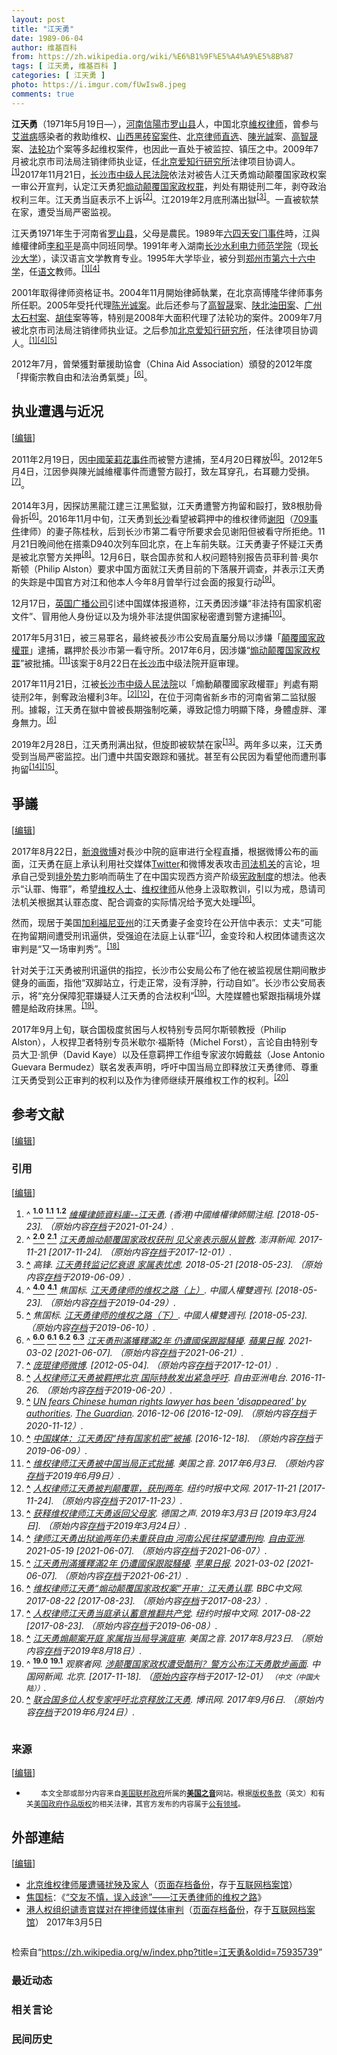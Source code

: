 ```yaml
---
layout: post
title: "江天勇"
date: 1989-06-04
author: 维基百科
from: https://zh.wikipedia.org/wiki/%E6%B1%9F%E5%A4%A9%E5%8B%87
tags: [ 江天勇, 维基百科 ]
categories: [ 江天勇 ]
photo: https://i.imgur.com/fUwIsw8.jpeg
comments: true
---
```

<div class="mw-content-ltr mw-parser-output" lang="zh" dir="ltr"><style data-mw-deduplicate="TemplateStyles:r83732972">.mw-parser-output .ambox{border:1px solid #a2a9b1;border-left:10px solid #36c;background-color:#fbfbfb;box-sizing:border-box}.mw-parser-output .ambox+link+.ambox,.mw-parser-output .ambox+link+style+.ambox,.mw-parser-output .ambox+link+link+.ambox,.mw-parser-output .ambox+.mw-empty-elt+link+.ambox,.mw-parser-output .ambox+.mw-empty-elt+link+style+.ambox,.mw-parser-output .ambox+.mw-empty-elt+link+link+.ambox{margin-top:-1px}html body.mediawiki .mw-parser-output .ambox.mbox-small-left{margin:4px 1em 4px 0;overflow:hidden;width:238px;border-collapse:collapse;font-size:88%;line-height:1.25em}.mw-parser-output .ambox-speedy{border-left:10px solid #b32424;background-color:#fee7e6}.mw-parser-output .ambox-delete{border-left:10px solid #b32424}.mw-parser-output .ambox-content{border-left:10px solid #f28500}.mw-parser-output .ambox-style{border-left:10px solid #fc3}.mw-parser-output .ambox-move{border-left:10px solid #9932cc}.mw-parser-output .ambox-protection{border-left:10px solid #a2a9b1}.mw-parser-output .ambox .mbox-text{border:none;padding:0.25em 0.5em;width:100%}.mw-parser-output .ambox .mbox-image{border:none;padding:2px 0 2px 0.5em;text-align:center}.mw-parser-output .ambox .mbox-imageright{border:none;padding:2px 0.5em 2px 0;text-align:center}.mw-parser-output .ambox .mbox-empty-cell{border:none;padding:0;width:1px}.mw-parser-output .ambox .mbox-image-div{width:52px}html.client-js body.skin-minerva .mw-parser-output .mbox-text-span{margin-left:23px!important}@media(min-width:720px){.mw-parser-output .ambox{margin:0 10%}}@media screen{html.skin-theme-clientpref-night .mw-parser-output .ambox{border-left-color:#36c!important}html.skin-theme-clientpref-night .mw-parser-output .ambox-speedy,html.skin-theme-clientpref-night .mw-parser-output .ambox-delete{border-left-color:#b32424!important}html.skin-theme-clientpref-night .mw-parser-output .ambox-speedy{background-color:#300!important}html.skin-theme-clientpref-night .mw-parser-output .ambox-content{border-left-color:#f28500!important}html.skin-theme-clientpref-night .mw-parser-output .ambox-style{border-left-color:#fc3!important}html.skin-theme-clientpref-night .mw-parser-output .ambox-move{border-left-color:#9932cc!important}html.skin-theme-clientpref-night .mw-parser-output .ambox-protection{border-left-color:#a2a9b1!important}}@media screen and (prefers-color-scheme:dark){html.skin-theme-clientpref-os .mw-parser-output .ambox{border-left-color:#36c!important}html.skin-theme-clientpref-os .mw-parser-output .ambox-speedy,html.skin-theme-clientpref-os .mw-parser-output .ambox-delete{border-left-color:#b32424!important}html.skin-theme-clientpref-os .mw-parser-output .ambox-speedy{background-color:#300!important}html.skin-theme-clientpref-os .mw-parser-output .ambox-content{border-left-color:#f28500!important}html.skin-theme-clientpref-os .mw-parser-output .ambox-style{border-left-color:#fc3!important}html.skin-theme-clientpref-os .mw-parser-output .ambox-move{border-left-color:#9932cc!important}html.skin-theme-clientpref-os .mw-parser-output .ambox-protection{border-left-color:#a2a9b1!important}}</style>
<style data-mw-deduplicate="TemplateStyles:r83732082">.mw-parser-output .infobox-subbox{padding:0;border:none;margin:-3px;width:auto;min-width:100%;font-size:100%;clear:none;float:none;background-color:transparent}.mw-parser-output .infobox-3cols-child{margin:auto}.mw-parser-output .infobox .navbar{font-size:100%}body.skin-minerva .mw-parser-output .infobox-header,body.skin-minerva .mw-parser-output .infobox-subheader,body.skin-minerva .mw-parser-output .infobox-above,body.skin-minerva .mw-parser-output .infobox-title,body.skin-minerva .mw-parser-output .infobox-image,body.skin-minerva .mw-parser-output .infobox-full-data,body.skin-minerva .mw-parser-output .infobox-below{text-align:center}@media screen{html.skin-theme-clientpref-night .mw-parser-output .infobox-full-data:not(.notheme)>div:not(.notheme)[style]{background:#1f1f23!important;color:#f8f9fa}@media screen and (prefers-color-scheme:dark){html.skin-theme-clientpref-os .mw-parser-output .infobox-full-data:not(.notheme) div:not(.notheme){background:#1f1f23!important;color:#f8f9fa}}html.skin-theme-clientpref-night .mw-parser-output .infobox td div:not(.notheme)[style]{background:transparent!important;color:var(--color-base,#202122)}@media screen and (prefers-color-scheme:dark){html.skin-theme-clientpref-os .mw-parser-output .infobox td div:not(.notheme)[style]{background:transparent!important;color:var(--color-base,#202122)}}html.skin-theme-clientpref-night .mw-parser-output .infobox td div.NavHead:not(.notheme)[style]{background:transparent!important}}@media screen and (prefers-color-scheme:dark){html.skin-theme-clientpref-os .mw-parser-output .infobox td div.NavHead:not(.notheme)[style]{background:transparent!important}}@media(min-width:640px){body.skin--responsive .mw-parser-output .infobox-table{display:table!important}body.skin--responsive .mw-parser-output .infobox-table>caption{display:table-caption!important}body.skin--responsive .mw-parser-output .infobox-table>tbody{display:table-row-group}body.skin--responsive .mw-parser-output .infobox-table tr{display:table-row!important}body.skin--responsive .mw-parser-output .infobox-table th,body.skin--responsive .mw-parser-output .infobox-table td{padding-left:inherit;padding-right:inherit}}</style>
<p><b>江天勇</b>（1971年5月19日<span class="useeditintro" title="Template:BLP editintro">—</span>），<a href="/wiki/%E6%B2%B3%E5%8D%97" class="mw-redirect" title="河南">河南</a><a href="/wiki/%E4%BF%A1%E9%98%B3%E5%B8%82" title="信阳市">信陽市</a><a href="/wiki/%E7%BD%97%E5%B1%B1%E5%8E%BF" title="罗山县">罗山县</a>人，中国北京<a href="/wiki/%E7%B6%AD%E6%AC%8A%E5%BE%8B%E5%B8%AB" class="mw-redirect" title="維權律師">維权律师</a>，曾参与<a href="/wiki/%E8%89%BE%E6%BB%8B%E7%97%85" title="艾滋病">艾滋病</a>感染者的救助维权、<a href="/w/index.php?title=%E5%B1%B1%E8%A5%BF%E9%BB%91%E7%A0%96%E7%AA%91%E6%A1%88%E4%BB%B6&amp;action=edit&amp;redlink=1" class="new" title="山西黑砖窑案件（页面不存在）">山西黑砖窑案件</a>、<a href="/w/index.php?title=%E5%8C%97%E4%BA%AC%E5%BE%8B%E5%B8%88%E7%9B%B4%E9%80%89&amp;action=edit&amp;redlink=1" class="new" title="北京律师直选（页面不存在）">北京律师直选</a>、<a href="/wiki/%E9%99%B3%E5%85%89%E8%AA%A0" class="mw-redirect" title="陳光誠">陳光誠</a>案、<a href="/wiki/%E9%AB%98%E6%99%BA%E6%99%9F" title="高智晟">高智晟</a>案、<a href="/wiki/%E6%B3%95%E8%BD%AE%E5%8A%9F" title="法轮功">法轮功</a>个案等多起维权案件，也因此一直处于被监控、镇压之中。2009年7月被北京市司法局注销律师执业证，任<a href="/w/index.php?title=%E5%8C%97%E4%BA%AC%E7%88%B1%E7%9F%A5%E8%A1%8C%E7%A0%94%E7%A9%B6%E6%89%80&amp;action=edit&amp;redlink=1" class="new" title="北京爱知行研究所（页面不存在）">北京爱知行研究所</a>法律项目协调人。<sup id="cite_ref-HRLJIANG_1-0" class="reference"><a href="#cite_note-HRLJIANG-1"><span class="cite-bracket">[</span>1<span class="cite-bracket">]</span></a></sup>2017年11月21日，<a href="/wiki/%E9%95%BF%E6%B2%99%E5%B8%82%E4%B8%AD%E7%BA%A7%E4%BA%BA%E6%B0%91%E6%B3%95%E9%99%A2" title="长沙市中级人民法院">长沙市中级人民法院</a>依法对被告人江天勇煽动颠覆国家政权案一审公开宣判，认定江天勇犯<a href="/wiki/%E7%85%BD%E5%8A%A8%E9%A2%A0%E8%A6%86%E5%9B%BD%E5%AE%B6%E6%94%BF%E6%9D%83%E7%BD%AA" title="煽动颠覆国家政权罪">煽动颠覆国家政权罪</a>，判处有期徒刑二年，剥夺政治权利三年。江天勇当庭表示不上诉<sup id="cite_ref-获刑_2-0" class="reference"><a href="#cite_note-获刑-2"><span class="cite-bracket">[</span>2<span class="cite-bracket">]</span></a></sup>。江2019年2月底刑滿出獄<sup id="cite_ref-3" class="reference"><a href="#cite_note-3"><span class="cite-bracket">[</span>3<span class="cite-bracket">]</span></a></sup>。一直被软禁在家，遭受当局严密监视。
</p>
<meta property="mw:PageProp/toc">
<div class="mw-heading mw-heading2"></div>
<p>江天勇1971年生于河南省<a href="/wiki/%E7%BD%97%E5%B1%B1%E5%8E%BF" title="罗山县">罗山县</a>，父母是農民。1989年<a href="/wiki/%E5%85%AD%E5%9B%9B%E5%A4%A9%E5%AE%89%E9%97%A8%E4%BA%8B%E4%BB%B6" class="mw-redirect" title="六四天安门事件">六四天安门事件</a>時，江與維權律師<a href="/wiki/%E6%9D%8E%E5%92%8C%E5%B9%B3" class="mw-disambig" title="李和平">李和平</a>是高中同班同學。1991年考入湖南<a href="/w/index.php?title=%E9%95%BF%E6%B2%99%E6%B0%B4%E5%88%A9%E7%94%B5%E5%8A%9B%E5%B8%88%E8%8C%83%E5%AD%A6%E9%99%A2&amp;action=edit&amp;redlink=1" class="new" title="长沙水利电力师范学院（页面不存在）">长沙水利电力师范学院</a>（现<a href="/wiki/%E9%95%BF%E6%B2%99%E5%A4%A7%E5%AD%A6" class="mw-redirect" title="长沙大学">长沙大学</a>），读汉语言文学教育专业。1995年大学毕业，被分到<a href="/w/index.php?title=%E9%83%91%E5%B7%9E%E5%B8%82%E7%AC%AC%E5%85%AD%E5%8D%81%E5%85%AD%E4%B8%AD%E5%AD%A6&amp;action=edit&amp;redlink=1" class="new" title="郑州市第六十六中学（页面不存在）">郑州市第六十六中学</a>，任<a href="/wiki/%E8%AF%AD%E6%96%87" title="语文">语文</a>教师。<sup id="cite_ref-HRLJIANG_1-1" class="reference"><a href="#cite_note-HRLJIANG-1"><span class="cite-bracket">[</span>1<span class="cite-bracket">]</span></a></sup><sup id="cite_ref-HRIJIANG_4-0" class="reference"><a href="#cite_note-HRIJIANG-4"><span class="cite-bracket">[</span>4<span class="cite-bracket">]</span></a></sup>
</p><p>2001年取得律师资格证书。2004年11月開始律師執業，在北京高博隆华律师事务所任职。2005年受托代理<a href="/wiki/%E9%99%88%E5%85%89%E8%AF%9A" title="陈光诚">陈光诚案</a>。此后还参与了<a href="/wiki/%E9%AB%98%E6%99%BA%E6%99%9F" title="高智晟">高智晟</a>案、<a href="/wiki/%E9%99%95%E5%8C%97%E6%B2%B9%E7%94%B0%E7%BB%B4%E6%9D%83%E6%A1%88" class="mw-redirect" title="陕北油田维权案">陕北油田案</a>、<a href="/wiki/%E5%A4%AA%E7%9F%B3%E6%9D%91%E7%BD%B7%E5%85%8D%E4%BA%8B%E4%BB%B6" title="太石村罷免事件">广州太石村案</a>、<a href="/wiki/%E8%83%A1%E4%BD%B3_(%E7%A4%BE%E6%9C%83%E6%B4%BB%E5%8B%95%E5%AE%B6)" title="胡佳 (社會活動家)">胡佳</a>案等等，特别是2008年大面积代理了法轮功的案件。2009年7月被北京市司法局注销律师执业证。之后参加<a href="/w/index.php?title=%E5%8C%97%E4%BA%AC%E7%88%B1%E7%9F%A5%E8%A1%8C%E7%A0%94%E7%A9%B6%E6%89%80&amp;action=edit&amp;redlink=1" class="new" title="北京爱知行研究所（页面不存在）">北京爱知行研究所</a>，任法律项目协调人。<sup id="cite_ref-HRLJIANG_1-2" class="reference"><a href="#cite_note-HRLJIANG-1"><span class="cite-bracket">[</span>1<span class="cite-bracket">]</span></a></sup><sup id="cite_ref-HRIJIANG_4-1" class="reference"><a href="#cite_note-HRIJIANG-4"><span class="cite-bracket">[</span>4<span class="cite-bracket">]</span></a></sup><sup id="cite_ref-HRIJIANG2_5-0" class="reference"><a href="#cite_note-HRIJIANG2-5"><span class="cite-bracket">[</span>5<span class="cite-bracket">]</span></a></sup>
</p><p>2012年7月，曾榮獲對華援助協會（China Aid Association）頒發的2012年度「捍衞宗教自由和法治勇氣獎」<sup id="cite_ref-江_6-0" class="reference"><a href="#cite_note-江-6"><span class="cite-bracket">[</span>6<span class="cite-bracket">]</span></a></sup>。
</p>
<div class="mw-heading mw-heading2"><h2 id="执业遭遇与近况"><span id=".E6.89.A7.E4.B8.9A.E9.81.AD.E9.81.87.E4.B8.8E.E8.BF.91.E5.86.B5"></span>执业遭遇与近况</h2><span class="mw-editsection"><span class="mw-editsection-bracket">[</span><a href="/w/index.php?title=%E6%B1%9F%E5%A4%A9%E5%8B%87&amp;action=edit&amp;section=2" title="编辑章节：执业遭遇与近况"><span>编辑</span></a><span class="mw-editsection-bracket">]</span></span></div>
<p>2011年2月19日，因<a href="/wiki/%E4%B8%AD%E5%9B%BD%E8%8C%89%E8%8E%89%E8%8A%B1%E6%B4%BB%E5%8A%A8" title="中国茉莉花活动">中國茉莉花事件</a>而被警方逮捕，至4月20日釋放<sup id="cite_ref-江_6-1" class="reference"><a href="#cite_note-江-6"><span class="cite-bracket">[</span>6<span class="cite-bracket">]</span></a></sup>。2012年5月4日，江因參與陳光誠維權事件而遭警方毆打，致左耳穿孔，右耳聽力受損。<sup id="cite_ref-7" class="reference"><a href="#cite_note-7"><span class="cite-bracket">[</span>7<span class="cite-bracket">]</span></a></sup>。
</p><p>2014年3月，因探訪黑龍江建三江黑監獄，江天勇遭警方拘留和毆打，致8根肋骨骨折<sup id="cite_ref-江_6-2" class="reference"><a href="#cite_note-江-6"><span class="cite-bracket">[</span>6<span class="cite-bracket">]</span></a></sup>。2016年11月中旬，江天勇到<a href="/wiki/%E9%95%BF%E6%B2%99" class="mw-redirect" title="长沙">长沙</a>看望被羁押中的维权律师<a href="/w/index.php?title=%E8%B0%A2%E9%98%B3&amp;action=edit&amp;redlink=1" class="new" title="谢阳（页面不存在）">谢阳</a>（<a href="/wiki/709%E4%BA%8B%E4%BB%B6" class="mw-redirect" title="709事件">709事件</a>律师）的妻子陈桂秋，后到长沙市第二看守所要求会见谢阳但被看守所拒绝。11月21日晚间他在搭乘D940次列车回北京，在上车前失联。江天勇妻子怀疑江天勇是被北京警方关押<sup id="cite_ref-8" class="reference"><a href="#cite_note-8"><span class="cite-bracket">[</span>8<span class="cite-bracket">]</span></a></sup>。12月6日，联合国赤贫和人权问题特别报告员菲利普·奥尔斯顿（Philip Alston）要求中国方面就江天勇目前的下落展开调查，并表示江天勇的失踪是中国官方对江和他本人今年8月曾举行过会面的报复行动<sup id="cite_ref-9" class="reference"><a href="#cite_note-9"><span class="cite-bracket">[</span>9<span class="cite-bracket">]</span></a></sup>。
</p><p>12月17日，<a href="/wiki/%E8%8B%B1%E5%9B%BD%E5%B9%BF%E6%92%AD%E5%85%AC%E5%8F%B8" title="英国广播公司">英国广播公司</a>引述中国媒体报道称，江天勇因涉嫌“非法持有国家机密文件”、冒用他人身份证以及为境外非法提供国家秘密遭到警方逮捕<sup id="cite_ref-10" class="reference"><a href="#cite_note-10"><span class="cite-bracket">[</span>10<span class="cite-bracket">]</span></a></sup>。
</p><p>2017年5月31日，被三易罪名，最終被長沙市公安局直屬分局以涉嫌「<a href="/wiki/%E9%A2%A0%E8%A6%86%E5%9B%BD%E5%AE%B6%E6%94%BF%E6%9D%83%E7%BD%AA" title="颠覆国家政权罪">顛覆國家政權罪</a>」逮捕，羈押於長沙市第一看守所。2017年6月，因涉嫌“<a href="/wiki/%E7%85%BD%E5%8A%A8%E9%A2%A0%E8%A6%86%E5%9B%BD%E5%AE%B6%E6%94%BF%E6%9D%83%E7%BD%AA" title="煽动颠覆国家政权罪">煽动颠覆国家政权罪</a>”被批捕。<sup id="cite_ref-11" class="reference"><a href="#cite_note-11"><span class="cite-bracket">[</span>11<span class="cite-bracket">]</span></a></sup>该案于8月22日在<a href="/wiki/%E9%95%BF%E6%B2%99%E5%B8%82" title="长沙市">长沙市</a>中级法院开庭审理。
</p><p>2017年11月21日，江被<a href="/wiki/%E9%95%BF%E6%B2%99%E5%B8%82%E4%B8%AD%E7%BA%A7%E4%BA%BA%E6%B0%91%E6%B3%95%E9%99%A2" title="长沙市中级人民法院">长沙市中级人民法院</a>以「煽動顛覆國家政權罪」判處有期徒刑2年，剝奪政治權利3年。<sup id="cite_ref-获刑_2-1" class="reference"><a href="#cite_note-获刑-2"><span class="cite-bracket">[</span>2<span class="cite-bracket">]</span></a></sup><sup id="cite_ref-12" class="reference"><a href="#cite_note-12"><span class="cite-bracket">[</span>12<span class="cite-bracket">]</span></a></sup>，在位于河南省新乡市的河南省第二监狱服刑。據報，江天勇在獄中曾被長期強制吃藥，導致記憶力明顯下降，身體虛胖、渾身無力。<sup id="cite_ref-江_6-3" class="reference"><a href="#cite_note-江-6"><span class="cite-bracket">[</span>6<span class="cite-bracket">]</span></a></sup>
</p><p>2019年2月28日，江天勇刑满出狱，但旋即被软禁在家<sup id="cite_ref-13" class="reference"><a href="#cite_note-13"><span class="cite-bracket">[</span>13<span class="cite-bracket">]</span></a></sup>。两年多以来，江天勇受到当局严密监控。出门遭中共国安跟踪和骚扰。甚至有公民因为看望他而遭刑事拘留<sup id="cite_ref-14" class="reference"><a href="#cite_note-14"><span class="cite-bracket">[</span>14<span class="cite-bracket">]</span></a></sup><sup id="cite_ref-15" class="reference"><a href="#cite_note-15"><span class="cite-bracket">[</span>15<span class="cite-bracket">]</span></a></sup>。
</p>
<div class="mw-heading mw-heading2"><h2 id="爭議"><span id=".E7.88.AD.E8.AD.B0"></span>爭議</h2><span class="mw-editsection"><span class="mw-editsection-bracket">[</span><a href="/w/index.php?title=%E6%B1%9F%E5%A4%A9%E5%8B%87&amp;action=edit&amp;section=3" title="编辑章节：爭議"><span>编辑</span></a><span class="mw-editsection-bracket">]</span></span></div>
<p>2017年8月22日，<a href="/wiki/%E6%96%B0%E6%B5%AA%E5%BE%AE%E5%8D%9A" title="新浪微博">新浪微博</a>对長沙中院的庭审进行全程直播，根据微博公布的画面，江天勇在庭上承认利用社交媒体<a href="/wiki/Twitter" title="Twitter">Twitter</a>和微博发表攻击<a href="/wiki/%E4%B8%AD%E5%8D%8E%E4%BA%BA%E6%B0%91%E5%85%B1%E5%92%8C%E5%9B%BD%E5%8F%B8%E6%B3%95%E4%BD%93%E5%88%B6" title="中华人民共和国司法体制">司法机关</a>的言论，坦承自己受到<a href="/wiki/%E5%A2%83%E5%A4%96%E5%8B%A2%E5%8A%9B" class="mw-redirect" title="境外勢力">境外势力</a>影响而萌生了在中国实现西方资产阶级<a href="/wiki/%E5%AE%AA%E6%94%BF%E4%B8%BB%E4%B9%89" title="宪政主义">宪政制度</a>的想法。他表示“认罪、悔罪”，希望<a href="/wiki/%E7%B6%AD%E6%AC%8A%E4%BA%BA%E5%A3%AB" class="mw-redirect" title="維權人士">维权人士</a>、<a href="/wiki/%E7%BB%B4%E6%9D%83%E5%BE%8B%E5%B8%88" title="维权律师">维权律师</a>从他身上汲取教训，引以为戒，恳请司法机关根据其认罪态度、配合调查的实际情况给予宽大处理<sup id="cite_ref-16" class="reference"><a href="#cite_note-16"><span class="cite-bracket">[</span>16<span class="cite-bracket">]</span></a></sup>。
</p><p>然而，现居于美国<a href="/wiki/%E5%8A%A0%E5%88%A9%E7%A6%8F%E5%B0%BC%E4%BA%9A%E5%B7%9E" title="加利福尼亚州">加利福尼亚州</a>的江天勇妻子金变玲在公开信中表示：丈夫“可能在拘留期间遭受刑讯逼供，受强迫在法庭上认罪”<sup id="cite_ref-17" class="reference"><a href="#cite_note-17"><span class="cite-bracket">[</span>17<span class="cite-bracket">]</span></a></sup>，金变玲和人权团体谴责这次审判是“又一场审判秀”。<sup id="cite_ref-18" class="reference"><a href="#cite_note-18"><span class="cite-bracket">[</span>18<span class="cite-bracket">]</span></a></sup>
</p><p>针对关于江天勇被刑讯逼供的指控，长沙市公安局公布了他在被监视居住期间散步健身的画面，指他“双脚站立，行走正常，没有浮肿，行动自如”。长沙市公安局表示，将“充分保障犯罪嫌疑人江天勇的合法权利”<sup id="cite_ref-报道1_19-0" class="reference"><a href="#cite_note-报道1-19"><span class="cite-bracket">[</span>19<span class="cite-bracket">]</span></a></sup>。大陸媒體也緊跟指稱境外媒體是給政府抹黑。<sup id="cite_ref-报道1_19-1" class="reference"><a href="#cite_note-报道1-19"><span class="cite-bracket">[</span>19<span class="cite-bracket">]</span></a></sup>。
</p><p>2017年9月上旬，联合国极度贫困与人权特别专员阿尔斯顿教授（Philip Alston），人权捍卫者特别专员米歇尔·福斯特（Michel Forst），言论自由特别专员大卫·凯伊（David Kaye）以及任意羁押工作组专家波尔姆戴兹（Jose Antonio Guevara Bermudez）联名发表声明，呼吁中国当局立即释放江天勇律师、尊重江天勇受到公正审判的权利以及作为律师继续开展维权工作的权利。<sup id="cite_ref-20" class="reference"><a href="#cite_note-20"><span class="cite-bracket">[</span>20<span class="cite-bracket">]</span></a></sup>
</p>
<div class="mw-heading mw-heading2"><h2 id="参考文献"><span id=".E5.8F.82.E8.80.83.E6.96.87.E7.8C.AE"></span>参考文献</h2><span class="mw-editsection"><span class="mw-editsection-bracket">[</span><a href="/w/index.php?title=%E6%B1%9F%E5%A4%A9%E5%8B%87&amp;action=edit&amp;section=4" title="编辑章节：参考文献"><span>编辑</span></a><span class="mw-editsection-bracket">]</span></span></div>
<div class="mw-heading mw-heading3"><h3 id="引用"><span id=".E5.BC.95.E7.94.A8"></span>引用</h3><span class="mw-editsection"><span class="mw-editsection-bracket">[</span><a href="/w/index.php?title=%E6%B1%9F%E5%A4%A9%E5%8B%87&amp;action=edit&amp;section=5" title="编辑章节：引用"><span>编辑</span></a><span class="mw-editsection-bracket">]</span></span></div>
<div class="reflist columns references-column-width" style="-moz-column-width: 30em; -webkit-column-width: 30em; column-width: 30em; list-style-type: decimal;">
<ol class="references">
<li id="cite_note-HRLJIANG-1"><span class="mw-cite-backlink">^ <a href="#cite_ref-HRLJIANG_1-0"><sup><b>1.0</b></sup></a> <a href="#cite_ref-HRLJIANG_1-1"><sup><b>1.1</b></sup></a> <a href="#cite_ref-HRLJIANG_1-2"><sup><b>1.2</b></sup></a></span> <span class="reference-text"><cite class="citation news"><a rel="nofollow" class="external text" href="http://www.chrlawyers.hk/zh-hant/content/%E6%B1%9F%E5%A4%A9%E5%8B%87-0">維權律師資料庫--江天勇</a>. (香港)中國維權律師關注組.  <span class="reference-accessdate"> [<span class="nowrap">2018-05-23</span>]</span>. （原始内容<a rel="nofollow" class="external text" href="https://web.archive.org/web/20210124064834/https://chrlawyers.hk/zh-hant/content/%E6%B1%9F%E5%A4%A9%E5%8B%87-0">存档</a>于2021-01-24）.</cite><span title="ctx_ver=Z39.88-2004&amp;rfr_id=info%3Asid%2Fzh.wikipedia.org%3A%E6%B1%9F%E5%A4%A9%E5%8B%87&amp;rft.atitle=%E7%B6%AD%E6%AC%8A%E5%BE%8B%E5%B8%AB%E8%B3%87%E6%96%99%E5%BA%AB--%E6%B1%9F%E5%A4%A9%E5%8B%87&amp;rft.genre=article&amp;rft_id=http%3A%2F%2Fwww.chrlawyers.hk%2Fzh-hant%2Fcontent%2F%25E6%25B1%259F%25E5%25A4%25A9%25E5%258B%2587-0&amp;rft_val_fmt=info%3Aofi%2Ffmt%3Akev%3Amtx%3Ajournal" class="Z3988"><span style="display:none;">&nbsp;</span></span></span>
</li>
<li id="cite_note-获刑-2"><span class="mw-cite-backlink">^ <a href="#cite_ref-获刑_2-0"><sup><b>2.0</b></sup></a> <a href="#cite_ref-获刑_2-1"><sup><b>2.1</b></sup></a></span> <span class="reference-text"><cite class="citation web"><a rel="nofollow" class="external text" href="http://news.sina.com.cn/o/2017-11-22/doc-ifypapmz3689948.shtml">江天勇煽动颠覆国家政权获刑 见父亲表示服从管教</a>. 澎湃新闻. 2017-11-21 <span class="reference-accessdate"> [<span class="nowrap">2017-11-24</span>]</span>. （原始内容<a rel="nofollow" class="external text" href="https://web.archive.org/web/20171201032947/http://news.sina.com.cn/o/2017-11-22/doc-ifypapmz3689948.shtml">存档</a>于2017-12-01）.</cite><span title="ctx_ver=Z39.88-2004&amp;rfr_id=info%3Asid%2Fzh.wikipedia.org%3A%E6%B1%9F%E5%A4%A9%E5%8B%87&amp;rft.atitle=%E6%B1%9F%E5%A4%A9%E5%8B%87%E7%85%BD%E5%8A%A8%E9%A2%A0%E8%A6%86%E5%9B%BD%E5%AE%B6%E6%94%BF%E6%9D%83%E8%8E%B7%E5%88%91+%E8%A7%81%E7%88%B6%E4%BA%B2%E8%A1%A8%E7%A4%BA%E6%9C%8D%E4%BB%8E%E7%AE%A1%E6%95%99&amp;rft.date=2017-11-21&amp;rft.genre=unknown&amp;rft.jtitle=%E6%BE%8E%E6%B9%83%E6%96%B0%E9%97%BB&amp;rft_id=http%3A%2F%2Fnews.sina.com.cn%2Fo%2F2017-11-22%2Fdoc-ifypapmz3689948.shtml&amp;rft_val_fmt=info%3Aofi%2Ffmt%3Akev%3Amtx%3Ajournal" class="Z3988"><span style="display:none;">&nbsp;</span></span></span>
</li>
<li id="cite_note-3"><span class="mw-cite-backlink"><b><a href="#cite_ref-3">^</a></b></span> <span class="reference-text"><cite class="citation news">高锋. <a rel="nofollow" class="external text" href="https://www.rfa.org/mandarin/yataibaodao/renquanfazhi/gf2-05212018100819.html">江天勇转监记忆衰退 家属表忧虑</a>. 2018-05-21 <span class="reference-accessdate"> [<span class="nowrap">2018-05-23</span>]</span>. （原始内容<a rel="nofollow" class="external text" href="https://web.archive.org/web/20190609091219/https://www.rfa.org/mandarin/yataibaodao/renquanfazhi/gf2-05212018100819.html">存档</a>于2019-06-09）.</cite><span title="ctx_ver=Z39.88-2004&amp;rfr_id=info%3Asid%2Fzh.wikipedia.org%3A%E6%B1%9F%E5%A4%A9%E5%8B%87&amp;rft.atitle=%E6%B1%9F%E5%A4%A9%E5%8B%87%E8%BD%AC%E7%9B%91%E8%AE%B0%E5%BF%86%E8%A1%B0%E9%80%80+%E5%AE%B6%E5%B1%9E%E8%A1%A8%E5%BF%A7%E8%99%91&amp;rft.au=%E9%AB%98%E9%94%8B&amp;rft.date=2018-05-21&amp;rft.genre=article&amp;rft_id=https%3A%2F%2Fwww.rfa.org%2Fmandarin%2Fyataibaodao%2Frenquanfazhi%2Fgf2-05212018100819.html&amp;rft_val_fmt=info%3Aofi%2Ffmt%3Akev%3Amtx%3Ajournal" class="Z3988"><span style="display:none;">&nbsp;</span></span></span>
</li>
<li id="cite_note-HRIJIANG-4"><span class="mw-cite-backlink">^ <a href="#cite_ref-HRIJIANG_4-0"><sup><b>4.0</b></sup></a> <a href="#cite_ref-HRIJIANG_4-1"><sup><b>4.1</b></sup></a></span> <span class="reference-text"><cite class="citation news">焦国标. <a rel="nofollow" class="external text" href="http://biweeklyarchive.hrichina.org/article/547.html">江天勇律师的维权之路（上）</a>. 中國人權雙週刊.  <span class="reference-accessdate"> [<span class="nowrap">2018-05-23</span>]</span>. （原始内容<a rel="nofollow" class="external text" href="https://web.archive.org/web/20190429080757/http://biweeklyarchive.hrichina.org/article/547.html">存档</a>于2019-04-29）.</cite><span title="ctx_ver=Z39.88-2004&amp;rfr_id=info%3Asid%2Fzh.wikipedia.org%3A%E6%B1%9F%E5%A4%A9%E5%8B%87&amp;rft.atitle=%E6%B1%9F%E5%A4%A9%E5%8B%87%E5%BE%8B%E5%B8%88%E7%9A%84%E7%BB%B4%E6%9D%83%E4%B9%8B%E8%B7%AF%EF%BC%88%E4%B8%8A%EF%BC%89&amp;rft.au=%E7%84%A6%E5%9B%BD%E6%A0%87&amp;rft.genre=article&amp;rft_id=http%3A%2F%2Fbiweeklyarchive.hrichina.org%2Farticle%2F547.html&amp;rft_val_fmt=info%3Aofi%2Ffmt%3Akev%3Amtx%3Ajournal" class="Z3988"><span style="display:none;">&nbsp;</span></span></span>
</li>
<li id="cite_note-HRIJIANG2-5"><span class="mw-cite-backlink"><b><a href="#cite_ref-HRIJIANG2_5-0">^</a></b></span> <span class="reference-text"><cite class="citation news">焦国标. <a rel="nofollow" class="external text" href="http://biweeklyarchive.hrichina.org/article/569.html">江天勇律师的维权之路（下）</a>. 中國人權雙週刊.  <span class="reference-accessdate"> [<span class="nowrap">2018-05-23</span>]</span>. （原始内容<a rel="nofollow" class="external text" href="https://web.archive.org/web/20190610155042/http://biweeklyarchive.hrichina.org/article/569.html">存档</a>于2019-06-10）.</cite><span title="ctx_ver=Z39.88-2004&amp;rfr_id=info%3Asid%2Fzh.wikipedia.org%3A%E6%B1%9F%E5%A4%A9%E5%8B%87&amp;rft.atitle=%E6%B1%9F%E5%A4%A9%E5%8B%87%E5%BE%8B%E5%B8%88%E7%9A%84%E7%BB%B4%E6%9D%83%E4%B9%8B%E8%B7%AF%EF%BC%88%E4%B8%8B%EF%BC%89&amp;rft.au=%E7%84%A6%E5%9B%BD%E6%A0%87&amp;rft.genre=article&amp;rft_id=http%3A%2F%2Fbiweeklyarchive.hrichina.org%2Farticle%2F569.html&amp;rft_val_fmt=info%3Aofi%2Ffmt%3Akev%3Amtx%3Ajournal" class="Z3988"><span style="display:none;">&nbsp;</span></span></span>
</li>
<li id="cite_note-江-6"><span class="mw-cite-backlink">^ <a href="#cite_ref-江_6-0"><sup><b>6.0</b></sup></a> <a href="#cite_ref-江_6-1"><sup><b>6.1</b></sup></a> <a href="#cite_ref-江_6-2"><sup><b>6.2</b></sup></a> <a href="#cite_ref-江_6-3"><sup><b>6.3</b></sup></a></span> <span class="reference-text"><cite class="citation news"><a rel="nofollow" class="external text" href="https://hk.appledaily.com/china/20210302/VAZ5QQ63DFE4HLCKPFXD6U5O5Q/">江天勇刑滿獲釋滿2年 仍遭國保跟蹤騷擾</a>. <a href="/wiki/%E8%98%8B%E6%9E%9C%E6%97%A5%E5%A0%B1_(%E9%A6%99%E6%B8%AF)" title="蘋果日報 (香港)">蘋果日報</a>. 2021-03-02 <span class="reference-accessdate"> [<span class="nowrap">2021-06-07</span>]</span>. （原始内容<a rel="nofollow" class="external text" href="https://web.archive.org/web/20210621163015/https://hk.appledaily.com/china/20210302/VAZ5QQ63DFE4HLCKPFXD6U5O5Q/">存档</a>于2021-06-21）.</cite><span title="ctx_ver=Z39.88-2004&amp;rfr_id=info%3Asid%2Fzh.wikipedia.org%3A%E6%B1%9F%E5%A4%A9%E5%8B%87&amp;rft.atitle=%E6%B1%9F%E5%A4%A9%E5%8B%87%E5%88%91%E6%BB%BF%E7%8D%B2%E9%87%8B%E6%BB%BF2%E5%B9%B4+%E4%BB%8D%E9%81%AD%E5%9C%8B%E4%BF%9D%E8%B7%9F%E8%B9%A4%E9%A8%B7%E6%93%BE&amp;rft.date=2021-03-02&amp;rft.genre=article&amp;rft_id=https%3A%2F%2Fhk.appledaily.com%2Fchina%2F20210302%2FVAZ5QQ63DFE4HLCKPFXD6U5O5Q%2F&amp;rft_val_fmt=info%3Aofi%2Ffmt%3Akev%3Amtx%3Ajournal" class="Z3988"><span style="display:none;">&nbsp;</span></span></span>
</li>
<li id="cite_note-7"><span class="mw-cite-backlink"><b><a href="#cite_ref-7">^</a></b></span> <span class="reference-text"><cite class="citation web"><a rel="nofollow" class="external text" href="http://t.qq.com/p/t/23762034277641">庞琨律师微博</a>.  <span class="reference-accessdate"> [<span class="nowrap">2012-05-04</span>]</span>. （原始内容<a rel="nofollow" class="external text" href="https://web.archive.org/web/20171201032306/http://t.qq.com/p/t/23762034277641">存档</a>于2017-12-01）.</cite><span title="ctx_ver=Z39.88-2004&amp;rfr_id=info%3Asid%2Fzh.wikipedia.org%3A%E6%B1%9F%E5%A4%A9%E5%8B%87&amp;rft.btitle=%E5%BA%9E%E7%90%A8%E5%BE%8B%E5%B8%88%E5%BE%AE%E5%8D%9A&amp;rft.genre=unknown&amp;rft_id=http%3A%2F%2Ft.qq.com%2Fp%2Ft%2F23762034277641&amp;rft_val_fmt=info%3Aofi%2Ffmt%3Akev%3Amtx%3Abook" class="Z3988"><span style="display:none;">&nbsp;</span></span></span>
</li>
<li id="cite_note-8"><span class="mw-cite-backlink"><b><a href="#cite_ref-8">^</a></b></span> <span class="reference-text"><cite class="citation web"><a rel="nofollow" class="external text" href="http://www.rfa.org/mandarin/yataibaodao/renquanfazhi/ql1-11262016125702.html">人权律师江天勇被羁押北京 国际特赦发出紧急呼吁</a>. 自由亚洲电台. 2016-11-26. （原始内容<a rel="nofollow" class="external text" href="https://web.archive.org/web/20190620064948/https://www.rfa.org/mandarin/yataibaodao/renquanfazhi/ql1-11262016125702.html">存档</a>于2019-06-20）.</cite><span title="ctx_ver=Z39.88-2004&amp;rfr_id=info%3Asid%2Fzh.wikipedia.org%3A%E6%B1%9F%E5%A4%A9%E5%8B%87&amp;rft.btitle=%E4%BA%BA%E6%9D%83%E5%BE%8B%E5%B8%88%E6%B1%9F%E5%A4%A9%E5%8B%87%E8%A2%AB%E7%BE%81%E6%8A%BC%E5%8C%97%E4%BA%AC+%E5%9B%BD%E9%99%85%E7%89%B9%E8%B5%A6%E5%8F%91%E5%87%BA%E7%B4%A7%E6%80%A5%E5%91%BC%E5%90%81&amp;rft.date=2016-11-26&amp;rft.genre=unknown&amp;rft.pub=%E8%87%AA%E7%94%B1%E4%BA%9A%E6%B4%B2%E7%94%B5%E5%8F%B0&amp;rft_id=http%3A%2F%2Fwww.rfa.org%2Fmandarin%2Fyataibaodao%2Frenquanfazhi%2Fql1-11262016125702.html&amp;rft_val_fmt=info%3Aofi%2Ffmt%3Akev%3Amtx%3Abook" class="Z3988"><span style="display:none;">&nbsp;</span></span></span>
</li>
<li id="cite_note-9"><span class="mw-cite-backlink"><b><a href="#cite_ref-9">^</a></b></span> <span class="reference-text"><cite class="citation news"><a rel="nofollow" class="external text" href="https://www.theguardian.com/world/2016/dec/06/un-human-rights-china-missing-lawyer-jiang-tianyong">UN fears Chinese human rights lawyer has been 'disappeared' by authorities</a>. <a href="/wiki/The_Guardian" class="mw-redirect" title="The Guardian">The Guardian</a>. 2016-12-06 <span class="reference-accessdate"> [<span class="nowrap">2016-12-09</span>]</span>. （原始内容<a rel="nofollow" class="external text" href="https://web.archive.org/web/20201112194939/https://www.theguardian.com/world/2016/dec/06/un-human-rights-china-missing-lawyer-jiang-tianyong">存档</a>于2020-11-12）.</cite><span title="ctx_ver=Z39.88-2004&amp;rfr_id=info%3Asid%2Fzh.wikipedia.org%3A%E6%B1%9F%E5%A4%A9%E5%8B%87&amp;rft.atitle=UN+fears+Chinese+human+rights+lawyer+has+been+%27disappeared%27+by+authorities&amp;rft.date=2016-12-06&amp;rft.genre=article&amp;rft_id=https%3A%2F%2Fwww.theguardian.com%2Fworld%2F2016%2Fdec%2F06%2Fun-human-rights-china-missing-lawyer-jiang-tianyong&amp;rft_val_fmt=info%3Aofi%2Ffmt%3Akev%3Amtx%3Ajournal" class="Z3988"><span style="display:none;">&nbsp;</span></span></span>
</li>
<li id="cite_note-10"><span class="mw-cite-backlink"><b><a href="#cite_ref-10">^</a></b></span> <span class="reference-text"><cite class="citation web"><a rel="nofollow" class="external text" href="https://www.bbc.com/zhongwen/simp/chinese-news-38350298">中国媒体：江天勇因“持有国家机密”被捕</a>.  <span class="reference-accessdate"> [<span class="nowrap">2016-12-18</span>]</span>. （原始内容<a rel="nofollow" class="external text" href="https://web.archive.org/web/20190609144019/https://www.bbc.com/zhongwen/simp/chinese-news-38350298">存档</a>于2019-06-09）.</cite><span title="ctx_ver=Z39.88-2004&amp;rfr_id=info%3Asid%2Fzh.wikipedia.org%3A%E6%B1%9F%E5%A4%A9%E5%8B%87&amp;rft.btitle=%E4%B8%AD%E5%9B%BD%E5%AA%92%E4%BD%93%EF%BC%9A%E6%B1%9F%E5%A4%A9%E5%8B%87%E5%9B%A0%E2%80%9C%E6%8C%81%E6%9C%89%E5%9B%BD%E5%AE%B6%E6%9C%BA%E5%AF%86%E2%80%9D%E8%A2%AB%E6%8D%95&amp;rft.genre=unknown&amp;rft_id=http%3A%2F%2Fwww.bbc.com%2Fzhongwen%2Fsimp%2Fchinese-news-38350298&amp;rft_val_fmt=info%3Aofi%2Ffmt%3Akev%3Amtx%3Abook" class="Z3988"><span style="display:none;">&nbsp;</span></span></span>
</li>
<li id="cite_note-11"><span class="mw-cite-backlink"><b><a href="#cite_ref-11">^</a></b></span> <span class="reference-text"><cite class="citation web"><a rel="nofollow" class="external text" href="https://www.voachinese.com/a/jiangtianyong-arrested-20170602/3884822.html">维权律师江天勇被中国当局正式批捕</a>. 美国之音. 2017年6月3日. （原始内容<a rel="nofollow" class="external text" href="https://web.archive.org/web/20190609224453/https://www.voachinese.com/a/jiangtianyong-arrested-20170602/3884822.html">存档</a>于2019年6月9日）.</cite><span title="ctx_ver=Z39.88-2004&amp;rfr_id=info%3Asid%2Fzh.wikipedia.org%3A%E6%B1%9F%E5%A4%A9%E5%8B%87&amp;rft.btitle=%E7%BB%B4%E6%9D%83%E5%BE%8B%E5%B8%88%E6%B1%9F%E5%A4%A9%E5%8B%87%E8%A2%AB%E4%B8%AD%E5%9B%BD%E5%BD%93%E5%B1%80%E6%AD%A3%E5%BC%8F%E6%89%B9%E6%8D%95&amp;rft.date=2017-06-03&amp;rft.genre=unknown&amp;rft.pub=%E7%BE%8E%E5%9B%BD%E4%B9%8B%E9%9F%B3&amp;rft_id=https%3A%2F%2Fwww.voachinese.com%2Fa%2Fjiangtianyong-arrested-20170602%2F3884822.html&amp;rft_val_fmt=info%3Aofi%2Ffmt%3Akev%3Amtx%3Abook" class="Z3988"><span style="display:none;">&nbsp;</span></span></span>
</li>
<li id="cite_note-12"><span class="mw-cite-backlink"><b><a href="#cite_ref-12">^</a></b></span> <span class="reference-text"><cite class="citation web"><a rel="nofollow" class="external text" href="https://cn.nytimes.com/china/20171121/china-lawyer-jiang-tianyong-sentence-subversion/">人权律师江天勇被判颠覆罪，获刑两年</a>. 纽约时报中文网. 2017-11-21 <span class="reference-accessdate"> [<span class="nowrap">2017-11-24</span>]</span>. （原始内容<a rel="nofollow" class="external text" href="https://web.archive.org/web/20171123012421/https://cn.nytimes.com/china/20171121/china-lawyer-jiang-tianyong-sentence-subversion/">存档</a>于2017-11-23）.</cite><span title="ctx_ver=Z39.88-2004&amp;rfr_id=info%3Asid%2Fzh.wikipedia.org%3A%E6%B1%9F%E5%A4%A9%E5%8B%87&amp;rft.atitle=%E4%BA%BA%E6%9D%83%E5%BE%8B%E5%B8%88%E6%B1%9F%E5%A4%A9%E5%8B%87%E8%A2%AB%E5%88%A4%E9%A2%A0%E8%A6%86%E7%BD%AA%EF%BC%8C%E8%8E%B7%E5%88%91%E4%B8%A4%E5%B9%B4&amp;rft.date=2017-11-21&amp;rft.genre=unknown&amp;rft.jtitle=%E7%BA%BD%E7%BA%A6%E6%97%B6%E6%8A%A5%E4%B8%AD%E6%96%87%E7%BD%91&amp;rft_id=https%3A%2F%2Fcn.nytimes.com%2Fchina%2F20171121%2Fchina-lawyer-jiang-tianyong-sentence-subversion%2F&amp;rft_val_fmt=info%3Aofi%2Ffmt%3Akev%3Amtx%3Ajournal" class="Z3988"><span style="display:none;">&nbsp;</span></span></span>
</li>
<li id="cite_note-13"><span class="mw-cite-backlink"><b><a href="#cite_ref-13">^</a></b></span> <span class="reference-text"><cite class="citation web"><a rel="nofollow" class="external text" href="https://amp.dw.com/zh/%E8%8E%B7%E9%87%8A%E7%BB%B4%E6%9D%83%E5%BE%8B%E5%B8%88%E6%B1%9F%E5%A4%A9%E5%8B%87%E8%BF%94%E5%9B%9E%E7%88%B6%E6%AF%8D%E5%AE%B6/a-47756292">获释维权律师江天勇返回父母家</a>. 德国之声. 2019年3月3日 <span class="reference-accessdate"> [2019年3月24日]</span>. （原始内容<a rel="nofollow" class="external text" href="https://web.archive.org/web/20190324202357/https://amp.dw.com/zh/%E8%8E%B7%E9%87%8A%E7%BB%B4%E6%9D%83%E5%BE%8B%E5%B8%88%E6%B1%9F%E5%A4%A9%E5%8B%87%E8%BF%94%E5%9B%9E%E7%88%B6%E6%AF%8D%E5%AE%B6/a-47756292">存档</a>于2019年3月24日）.</cite><span title="ctx_ver=Z39.88-2004&amp;rfr_id=info%3Asid%2Fzh.wikipedia.org%3A%E6%B1%9F%E5%A4%A9%E5%8B%87&amp;rft.atitle=%E8%8E%B7%E9%87%8A%E7%BB%B4%E6%9D%83%E5%BE%8B%E5%B8%88%E6%B1%9F%E5%A4%A9%E5%8B%87%E8%BF%94%E5%9B%9E%E7%88%B6%E6%AF%8D%E5%AE%B6&amp;rft.date=2019-03-03&amp;rft.genre=unknown&amp;rft.jtitle=%E5%BE%B7%E5%9B%BD%E4%B9%8B%E5%A3%B0&amp;rft_id=https%3A%2F%2Famp.dw.com%2Fzh%2F%25E8%258E%25B7%25E9%2587%258A%25E7%25BB%25B4%25E6%259D%2583%25E5%25BE%258B%25E5%25B8%2588%25E6%25B1%259F%25E5%25A4%25A9%25E5%258B%2587%25E8%25BF%2594%25E5%259B%259E%25E7%2588%25B6%25E6%25AF%258D%25E5%25AE%25B6%2Fa-47756292&amp;rft_val_fmt=info%3Aofi%2Ffmt%3Akev%3Amtx%3Ajournal" class="Z3988"><span style="display:none;">&nbsp;</span></span></span>
</li>
<li id="cite_note-14"><span class="mw-cite-backlink"><b><a href="#cite_ref-14">^</a></b></span> <span class="reference-text"><cite class="citation news"><a rel="nofollow" class="external text" href="https://www.rfa.org/mandarin/yataibaodao/renquanfazhi/gf-05192021105023.html">律师江天勇出狱逾两年仍未重获自由 河南公民往探望遭刑拘</a>. <a href="/wiki/%E8%87%AA%E7%94%B1%E4%BA%9A%E6%B4%B2" class="mw-redirect" title="自由亚洲">自由亚洲</a>. 2021-05-19 <span class="reference-accessdate"> [<span class="nowrap">2021-06-07</span>]</span>. （原始内容<a rel="nofollow" class="external text" href="https://web.archive.org/web/20210607152322/https://www.rfa.org/mandarin/yataibaodao/renquanfazhi/gf-05192021105023.html">存档</a>于2021-06-07）.</cite><span title="ctx_ver=Z39.88-2004&amp;rfr_id=info%3Asid%2Fzh.wikipedia.org%3A%E6%B1%9F%E5%A4%A9%E5%8B%87&amp;rft.atitle=%E5%BE%8B%E5%B8%88%E6%B1%9F%E5%A4%A9%E5%8B%87%E5%87%BA%E7%8B%B1%E9%80%BE%E4%B8%A4%E5%B9%B4%E4%BB%8D%E6%9C%AA%E9%87%8D%E8%8E%B7%E8%87%AA%E7%94%B1+%E6%B2%B3%E5%8D%97%E5%85%AC%E6%B0%91%E5%BE%80%E6%8E%A2%E6%9C%9B%E9%81%AD%E5%88%91%E6%8B%98&amp;rft.date=2021-05-19&amp;rft.genre=article&amp;rft_id=https%3A%2F%2Fwww.rfa.org%2Fmandarin%2Fyataibaodao%2Frenquanfazhi%2Fgf-05192021105023.html&amp;rft_val_fmt=info%3Aofi%2Ffmt%3Akev%3Amtx%3Ajournal" class="Z3988"><span style="display:none;">&nbsp;</span></span></span>
</li>
<li id="cite_note-15"><span class="mw-cite-backlink"><b><a href="#cite_ref-15">^</a></b></span> <span class="reference-text"><cite class="citation news"><a rel="nofollow" class="external text" href="https://hk.appledaily.com/china/20210302/VAZ5QQ63DFE4HLCKPFXD6U5O5Q/">江天勇刑滿獲釋滿2年 仍遭國保跟蹤騷擾</a>. <a href="/wiki/%E8%98%8B%E6%9E%9C%E6%97%A5%E5%A0%B1_(%E9%A6%99%E6%B8%AF)" title="蘋果日報 (香港)">苹果日报</a>. 2021-03-02 <span class="reference-accessdate"> [<span class="nowrap">2021-06-07</span>]</span>. （原始内容<a rel="nofollow" class="external text" href="https://web.archive.org/web/20210621163015/https://hk.appledaily.com/china/20210302/VAZ5QQ63DFE4HLCKPFXD6U5O5Q/">存档</a>于2021-06-21）.</cite><span title="ctx_ver=Z39.88-2004&amp;rfr_id=info%3Asid%2Fzh.wikipedia.org%3A%E6%B1%9F%E5%A4%A9%E5%8B%87&amp;rft.atitle=%E6%B1%9F%E5%A4%A9%E5%8B%87%E5%88%91%E6%BB%BF%E7%8D%B2%E9%87%8B%E6%BB%BF2%E5%B9%B4+%E4%BB%8D%E9%81%AD%E5%9C%8B%E4%BF%9D%E8%B7%9F%E8%B9%A4%E9%A8%B7%E6%93%BE&amp;rft.date=2021-03-02&amp;rft.genre=article&amp;rft_id=https%3A%2F%2Fhk.appledaily.com%2Fchina%2F20210302%2FVAZ5QQ63DFE4HLCKPFXD6U5O5Q%2F&amp;rft_val_fmt=info%3Aofi%2Ffmt%3Akev%3Amtx%3Ajournal" class="Z3988"><span style="display:none;">&nbsp;</span></span></span>
</li>
<li id="cite_note-16"><span class="mw-cite-backlink"><b><a href="#cite_ref-16">^</a></b></span> <span class="reference-text"><cite class="citation news"><a rel="nofollow" class="external text" href="https://www.bbc.com/zhongwen/simp/chinese-news-41008567">维权律师江天勇“煽动颠覆国家政权案”开审：江天勇认罪</a>. BBC中文网. 2017-08-22 <span class="reference-accessdate"> [<span class="nowrap">2017-08-23</span>]</span>. （原始内容<a rel="nofollow" class="external text" href="https://web.archive.org/web/20170823131548/http://www.bbc.com/zhongwen/simp/chinese-news-41008567">存档</a>于2017-08-23）.</cite><span title="ctx_ver=Z39.88-2004&amp;rfr_id=info%3Asid%2Fzh.wikipedia.org%3A%E6%B1%9F%E5%A4%A9%E5%8B%87&amp;rft.atitle=%E7%BB%B4%E6%9D%83%E5%BE%8B%E5%B8%88%E6%B1%9F%E5%A4%A9%E5%8B%87%E2%80%9C%E7%85%BD%E5%8A%A8%E9%A2%A0%E8%A6%86%E5%9B%BD%E5%AE%B6%E6%94%BF%E6%9D%83%E6%A1%88%E2%80%9D%E5%BC%80%E5%AE%A1%EF%BC%9A%E6%B1%9F%E5%A4%A9%E5%8B%87%E8%AE%A4%E7%BD%AA&amp;rft.date=2017-08-22&amp;rft.genre=article&amp;rft_id=http%3A%2F%2Fwww.bbc.com%2Fzhongwen%2Fsimp%2Fchinese-news-41008567&amp;rft_val_fmt=info%3Aofi%2Ffmt%3Akev%3Amtx%3Ajournal" class="Z3988"><span style="display:none;">&nbsp;</span></span></span>
</li>
<li id="cite_note-17"><span class="mw-cite-backlink"><b><a href="#cite_ref-17">^</a></b></span> <span class="reference-text"><cite class="citation web"><a rel="nofollow" class="external text" href="https://cn.nytimes.com/china/20170823/jian-tianyong-trial-china-activist-human-rights/?mcubz=0">人权律师江天勇当庭承认蓄意推翻共产党</a>. 纽约时报中文网. 2017-08-22 <span class="reference-accessdate"> [<span class="nowrap">2017-08-23</span>]</span>. （原始内容<a rel="nofollow" class="external text" href="https://web.archive.org/web/20190608022430/https://cn.nytimes.com/china/20170823/jian-tianyong-trial-china-activist-human-rights/?mcubz=0">存档</a>于2019-06-08）.</cite><span title="ctx_ver=Z39.88-2004&amp;rfr_id=info%3Asid%2Fzh.wikipedia.org%3A%E6%B1%9F%E5%A4%A9%E5%8B%87&amp;rft.atitle=%E4%BA%BA%E6%9D%83%E5%BE%8B%E5%B8%88%E6%B1%9F%E5%A4%A9%E5%8B%87%E5%BD%93%E5%BA%AD%E6%89%BF%E8%AE%A4%E8%93%84%E6%84%8F%E6%8E%A8%E7%BF%BB%E5%85%B1%E4%BA%A7%E5%85%9A&amp;rft.date=2017-08-22&amp;rft.genre=unknown&amp;rft.jtitle=%E7%BA%BD%E7%BA%A6%E6%97%B6%E6%8A%A5%E4%B8%AD%E6%96%87%E7%BD%91&amp;rft_id=https%3A%2F%2Fcn.nytimes.com%2Fchina%2F20170823%2Fjian-tianyong-trial-china-activist-human-rights%2F%3Fmcubz%3D0&amp;rft_val_fmt=info%3Aofi%2Ffmt%3Akev%3Amtx%3Ajournal" class="Z3988"><span style="display:none;">&nbsp;</span></span></span>
</li>
<li id="cite_note-18"><span class="mw-cite-backlink"><b><a href="#cite_ref-18">^</a></b></span> <span class="reference-text"><cite class="citation web"><a rel="nofollow" class="external text" href="https://www.voachinese.com/a/china-rights-lawyer-jiang-tian-yong-on-trial-in-changsha/3995358.html">江天勇煽颠案开庭 家属指当局导演庭审</a>. 美国之音. 2017年8月23日. （原始内容<a rel="nofollow" class="external text" href="https://web.archive.org/web/20190818123531/https://www.voachinese.com/a/china-rights-lawyer-jiang-tian-yong-on-trial-in-changsha/3995358.html">存档</a>于2019年8月18日）.</cite><span title="ctx_ver=Z39.88-2004&amp;rfr_id=info%3Asid%2Fzh.wikipedia.org%3A%E6%B1%9F%E5%A4%A9%E5%8B%87&amp;rft.btitle=%E6%B1%9F%E5%A4%A9%E5%8B%87%E7%85%BD%E9%A2%A0%E6%A1%88%E5%BC%80%E5%BA%AD+%E5%AE%B6%E5%B1%9E%E6%8C%87%E5%BD%93%E5%B1%80%E5%AF%BC%E6%BC%94%E5%BA%AD%E5%AE%A1&amp;rft.date=2017-08-23&amp;rft.genre=unknown&amp;rft.pub=%E7%BE%8E%E5%9B%BD%E4%B9%8B%E9%9F%B3&amp;rft_id=https%3A%2F%2Fwww.voachinese.com%2Fa%2Fchina-rights-lawyer-jiang-tian-yong-on-trial-in-changsha%2F3995358.html&amp;rft_val_fmt=info%3Aofi%2Ffmt%3Akev%3Amtx%3Abook" class="Z3988"><span style="display:none;">&nbsp;</span></span></span>
</li>
<li id="cite_note-报道1-19"><span class="mw-cite-backlink">^ <a href="#cite_ref-报道1_19-0"><sup><b>19.0</b></sup></a> <a href="#cite_ref-报道1_19-1"><sup><b>19.1</b></sup></a></span> <span class="reference-text"><cite class="citation web">观察者网. <a rel="nofollow" class="external text" href="https://web.archive.org/web/20171201035244/http://3g.china.com/act/news/10000169/20170518/30541024.html">涉颠覆国家政权遭受酷刑？警方公布江天勇散步画面</a>. 中国网新闻. 北京.  <span class="reference-accessdate"> [<span class="nowrap">2017-11-18</span>]</span>. （<a rel="nofollow" class="external text" href="http://3g.china.com/act/news/10000169/20170518/30541024.html">原始内容</a>存档于2017-12-01） <span style="font-family: sans-serif; cursor: default; color:var(--color-subtle, #54595d); font-size: 0.8em; bottom: 0.1em; font-weight: bold;" title="连接到中文（中国大陆）网页">（中文（中国大陆））</span>.</cite><span title="ctx_ver=Z39.88-2004&amp;rfr_id=info%3Asid%2Fzh.wikipedia.org%3A%E6%B1%9F%E5%A4%A9%E5%8B%87&amp;rft.atitle=%E6%B6%89%E9%A2%A0%E8%A6%86%E5%9B%BD%E5%AE%B6%E6%94%BF%E6%9D%83%E9%81%AD%E5%8F%97%E9%85%B7%E5%88%91%EF%BC%9F%E8%AD%A6%E6%96%B9%E5%85%AC%E5%B8%83%E6%B1%9F%E5%A4%A9%E5%8B%87%E6%95%A3%E6%AD%A5%E7%94%BB%E9%9D%A2&amp;rft.au=%E8%A7%82%E5%AF%9F%E8%80%85%E7%BD%91&amp;rft.genre=unknown&amp;rft.jtitle=%E4%B8%AD%E5%9B%BD%E7%BD%91%E6%96%B0%E9%97%BB&amp;rft_id=http%3A%2F%2F3g.china.com%2Fact%2Fnews%2F10000169%2F20170518%2F30541024.html&amp;rft_val_fmt=info%3Aofi%2Ffmt%3Akev%3Amtx%3Ajournal" class="Z3988"><span style="display:none;">&nbsp;</span></span></span>
</li>
<li id="cite_note-20"><span class="mw-cite-backlink"><b><a href="#cite_ref-20">^</a></b></span> <span class="reference-text"><cite class="citation web"><a rel="nofollow" class="external text" href="http://www.boxun.com/news/gb/intl/2017/09/201709062323.shtml#.WbCl6rIjHcs">联合国多位人权专家呼吁北京释放江天勇</a>. 博讯网. 2017年9月6日. （原始内容<a rel="nofollow" class="external text" href="https://web.archive.org/web/20190624054839/https://www.boxun.com/news/gb/intl/2017/09/201709062323.shtml#.WbCl6rIjHcs">存档</a>于2019年6月24日）.</cite><span title="ctx_ver=Z39.88-2004&amp;rfr_id=info%3Asid%2Fzh.wikipedia.org%3A%E6%B1%9F%E5%A4%A9%E5%8B%87&amp;rft.btitle=%E8%81%94%E5%90%88%E5%9B%BD%E5%A4%9A%E4%BD%8D%E4%BA%BA%E6%9D%83%E4%B8%93%E5%AE%B6%E5%91%BC%E5%90%81%E5%8C%97%E4%BA%AC%E9%87%8A%E6%94%BE%E6%B1%9F%E5%A4%A9%E5%8B%87&amp;rft.date=2017-09-06&amp;rft.genre=unknown&amp;rft.pub=%E5%8D%9A%E8%AE%AF%E7%BD%91&amp;rft_id=http%3A%2F%2Fwww.boxun.com%2Fnews%2Fgb%2Fintl%2F2017%2F09%2F201709062323.shtml%23.WbCl6rIjHcs&amp;rft_val_fmt=info%3Aofi%2Ffmt%3Akev%3Amtx%3Abook" class="Z3988"><span style="display:none;">&nbsp;</span></span></span>
</li>
</ol></div>
<div class="mw-heading mw-heading3"><h3 id="来源"><span id=".E6.9D.A5.E6.BA.90"></span>来源</h3><span class="mw-editsection"><span class="mw-editsection-bracket">[</span><a href="/w/index.php?title=%E6%B1%9F%E5%A4%A9%E5%8B%87&amp;action=edit&amp;section=6" title="编辑章节：来源"><span>编辑</span></a><span class="mw-editsection-bracket">]</span></span></div>
<ul><li><small><span typeof="mw:File"><a href="/wiki/File:VOA_logo.svg" class="mw-file-description"><img src="//upload.wikimedia.org/wikipedia/commons/thumb/d/dd/VOA_logo.svg/20px-VOA_logo.svg.png" decoding="async" width="20" height="8" class="mw-file-element" srcset="//upload.wikimedia.org/wikipedia/commons/thumb/d/dd/VOA_logo.svg/30px-VOA_logo.svg.png 1.5x, //upload.wikimedia.org/wikipedia/commons/thumb/d/dd/VOA_logo.svg/40px-VOA_logo.svg.png 2x" data-file-width="512" data-file-height="214"></a></span> 本文全部或部分内容来自<a href="/wiki/%E7%BE%8E%E5%9B%BD%E8%81%94%E9%82%A6%E6%94%BF%E5%BA%9C" class="mw-redirect" title="美国联邦政府">美国联邦政府</a>所属的<b><a href="/wiki/%E7%BE%8E%E5%9B%BD%E4%B9%8B%E9%9F%B3" title="美国之音">美国之音</a></b>网站。根据<a rel="nofollow" class="external text" href="https://www.voanews.com/terms-use-and-privacy-notice">版权条款</a>（英文）和有关<a href="/wiki/%E7%BE%8E%E5%9B%BD%E6%94%BF%E5%BA%9C%E4%BD%9C%E5%93%81%E7%89%88%E6%9D%83" class="mw-redirect" title="美国政府作品版权">美国政府作品版权</a>的相关法律，其官方发布的内容属于<a href="/wiki/%E5%85%AC%E6%9C%89%E9%A2%86%E5%9F%9F" title="公有领域">公有领域</a>。</small></li></ul>
<div class="mw-heading mw-heading2"><h2 id="外部連結"><span id=".E5.A4.96.E9.83.A8.E9.80.A3.E7.B5.90"></span>外部連結</h2><span class="mw-editsection"><span class="mw-editsection-bracket">[</span><a href="/w/index.php?title=%E6%B1%9F%E5%A4%A9%E5%8B%87&amp;action=edit&amp;section=7" title="编辑章节：外部連結"><span>编辑</span></a><span class="mw-editsection-bracket">]</span></span></div>
<ul><li><a rel="nofollow" class="external text" href="http://www.voanews.com/chinese/news/20100915-Chinese-right-attorney-constantly-harassed-102945434.html">北京维权律师屡遭骚扰殃及家人</a>（<a rel="nofollow" class="external text" href="//web.archive.org/web/20110104183115/http://www.voanews.com/chinese/news/20100915-Chinese-right-attorney-constantly-harassed-102945434.html">页面存档备份</a>，存于<a href="/wiki/%E4%BA%92%E8%81%94%E7%BD%91%E6%A1%A3%E6%A1%88%E9%A6%86" title="互联网档案馆">互联网档案馆</a>）</li>
<li><a href="/wiki/%E7%84%A6%E5%9B%BD%E6%A0%87" title="焦国标">焦国标</a>：《<a rel="nofollow" class="external text" href="https://web.archive.org/web/20111031013304/http://biweekly.hrichina.org/article/547">“交友不慎，误入歧途”——江天勇律师的维权之路</a>》</li>
<li><a rel="nofollow" class="external text" href="http://www.voachinese.com/a/hong-kong-group-condemns-media-trial-of-detained-attorney/3750207.html">港人权组织谴责官媒对在押律师媒体审判</a>（<a rel="nofollow" class="external text" href="//web.archive.org/web/20190616225907/http://www.voachinese.com/a/hong-kong-group-condemns-media-trial-of-detained-attorney/3750207.html">页面存档备份</a>，存于<a href="/wiki/%E4%BA%92%E8%81%94%E7%BD%91%E6%A1%A3%E6%A1%88%E9%A6%86" title="互联网档案馆">互联网档案馆</a>） 2017年3月5日</li></ul>
<div style="clear: both; height: 1em"></div>

<!-- 
NewPP limit report
Parsed by mw‐api‐int.eqiad.main‐7fc67bfbd8‐b5fmp
Cached time: 20240825195427
Cache expiry: 2592000
Reduced expiry: false
Complications: [show‐toc]
CPU time usage: 1.153 seconds
Real time usage: 1.371 seconds
Preprocessor visited node count: 4921/1000000
Post‐expand include size: 123504/2097152 bytes
Template argument size: 14190/2097152 bytes
Highest expansion depth: 20/100
Expensive parser function count: 2/500
Unstrip recursion depth: 0/20
Unstrip post‐expand size: 48330/5000000 bytes
Lua time usage: 0.510/10.000 seconds
Lua memory usage: 4647147/52428800 bytes
Number of Wikibase entities loaded: 1/400
-->
<!--
Transclusion expansion time report (%,ms,calls,template)
100.00% 1167.039      1 -total
 27.71%  323.359      1 Template:Reflist
 25.59%  298.672      1 Template:多個問題
 24.12%  281.444      1 Template:Infobox_person
 19.22%  224.288      4 Template:Ambox
 19.16%  223.577      1 Template:Infobox_person/core
 18.10%  211.274      1 Template:Infobox
 16.99%  198.320      1 Template:Refimprove
 14.21%  165.835      9 Template:Cite_news
 13.92%  162.466      1 Template:中國維權律師
-->

<!-- Saved in parser cache with key zhwiki:pcache:idhash:1414000-0!canonical!zh and timestamp 20240825195427 and revision id 75935739. Rendering was triggered because: api-parse
 -->
</div><!--esi <esi:include src="/esitest-fa8a495983347898/content" /> --><noscript><img src="https://login.wikimedia.org/wiki/Special:CentralAutoLogin/start?type=1x1" alt="" width="1" height="1" style="border: none; position: absolute;"></noscript>
<div class="printfooter" data-nosnippet="">检索自“<a dir="ltr" href="https://zh.wikipedia.org/w/index.php?title=江天勇&amp;oldid=75935739">https://zh.wikipedia.org/w/index.php?title=江天勇&amp;oldid=75935739</a>”</div><div id="recent-news"><h3>最近动态</h3><ul></ul></div><div id="open-opinion"><h3>相关言论</h3><ul></ul></div><div id="mjls-record"><h3>民间历史</h3><ul></ul></div>